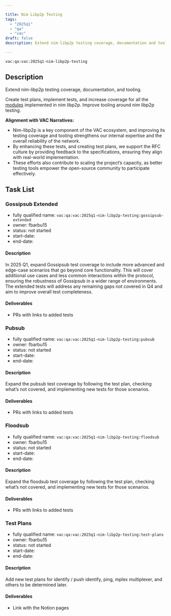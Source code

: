 ```yaml
---

title: Nim Libp2p Testing
tags:
  - "2025q1"
  - "qa"
  - "vac"  
draft: false  
description: Extend nim-libp2p testing coverage, documentation and tooling. 

---
```


`vac:qa:vac:2025q1-nim-libp2p-testing`

## Description
Extend nim-libp2p testing coverage, documentation, and tooling.

Create test plans, implement tests, and increase coverage for all the
[modules](https://github.com/vacp2p/nim-libp2p?tab=readme-ov-file#modules)
implemented in nim libp2p.
Improve tooling around nim libp2p testing.

**Alignment with VAC Narratives:**
- Nim-libp2p is a key component of the VAC ecosystem,
  and improving its testing coverage and tooling strengthens our internal expertise
  and the overall reliability of the network.
- By enhancing these tests, and creating test plans,
  we support the RFC culture by providing feedback to the specifications,
  ensuring they align with real-world implementation.
- These efforts also contribute to scaling the project’s capacity,
  as better testing tools empower the open-source community to participate effectively.

## Task List

### Gossipsub Extended

* fully qualified name: `vac:qa:vac:2025q1-nim-libp2p-testing:gossipsub-extended`
* owner: fbarbu15
* status: not started
* start-date: 
* end-date: 

#### Description
In 2025 Q1, expand Gossipsub test coverage to include more advanced
and edge-case scenarios that go beyond core functionality.
This will cover additional use cases and less common interactions within the protocol,
ensuring the robustness of Gossipsub in a wider range of environments.
The extended tests will address any remaining gaps not covered in Q4 
and aim to improve overall test completeness.


#### Deliverables
* PRs with links to added tests

### Pubsub

* fully qualified name: `vac:qa:vac:2025q1-nim-libp2p-testing:pubsub`
* owner: fbarbu15
* status: not started
* start-date: 
* end-date: 

#### Description
Expand the pubsub test coverage by following the test plan,
checking what’s not covered, and implementing new tests for those scenarios.

#### Deliverables
* PRs with links to added tests

### Floodsub

* fully qualified name: `vac:qa:vac:2025q1-nim-libp2p-testing:floodsub`
* owner: fbarbu15
* status: not started
* start-date: 
* end-date: 

#### Description
Expand the floodsub test coverage by following the test plan,
checking what’s not covered, and implementing new tests for those scenarios.

#### Deliverables
* PRs with links to added tests

### Test Plans

* fully qualified name: `vac:qa:vac:2025q1-nim-libp2p-testing:test-plans`
* owner: fbarbu15
* status: not started
* start-date: 
* end-date: 

#### Description
Add new test plans for identify / push identify, ping, mplex multiplexer,
and others to be determined later.

#### Deliverables
* Link with the Notion pages
